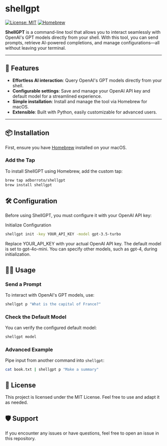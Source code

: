 # shellgpt

[![License: MIT](https://img.shields.io/badge/License-MIT-blue.svg)](https://opensource.org/licenses/MIT)
[![Homebrew](https://img.shields.io/badge/Homebrew-Tap-orange)](https://brew.sh)

**ShellGPT** is a command-line tool that allows you to interact seamlessly with OpenAI's GPT models directly from your shell. With this tool, you can send prompts, retrieve AI-powered completions, and manage configurations—all without leaving your terminal.

---

## 🚀 Features

- **Effortless AI interaction**: Query OpenAI's GPT models directly from your shell.
- **Configurable settings**: Save and manage your OpenAI API key and default model for a streamlined experience.
- **Simple installation**: Install and manage the tool via Homebrew for macOS.
- **Extensible**: Built with Python, easily customizable for advanced users.

---

## 📦 Installation

First, ensure you have [Homebrew](https://brew.sh) installed on your macOS.

### Add the Tap

To install ShellGPT using Homebrew, add the custom tap:

```bash
brew tap adborroto/shellgpt
brew install shellgpt
```

## 🛠️ Configuration

Before using ShellGPT, you must configure it with your OpenAI API key:

Initialize Configuration

```bash
shellgpt init -key YOUR_API_KEY -model gpt-3.5-turbo
```

Replace YOUR_API_KEY with your actual OpenAI API key. The default model is set to gpt-4o-mini. You can specify other models, such as gpt-4, during initialization.

## 🧑‍💻 Usage

### Send a Prompt

To interact with OpenAI's GPT models, use:

```bash
shellgpt p "What is the capital of France?"
```

### Check the Default Model

You can verify the configured default model:

```bash
shellgpt model
```

### Advanced Example

Pipe input from another command into `shellgpt`:

```bash
cat book.txt | shellgpt p "Make a summary"
```

## 📝 License

This project is licensed under the MIT License. Feel free to use and adapt it as needed.

## 🛡️ Support

If you encounter any issues or have questions, feel free to open an issue in this repository.
